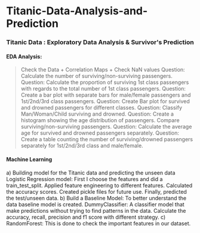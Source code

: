# Titanic-Data-Analysis-and-Prediction

### Titanic Data : Exploratory Data Analysis & Survivor's Prediction

#### EDA Analysis:
>  Check the Data  + Correlation Maps + Check NaN values
>  Question: Calculate the number of surviving/non-surviving passengers.
>  Question: Calculate the proportion of surviving 1st class passengers with regards to the total number of 1st class passengers.
>  Question: Create a bar plot with separate bars for male/female passengers and 1st/2nd/3rd class passengers.
>  Question: Create Bar plot for survived and drowned passengers for different classes.
>  Question: Classify Man/Woman/Child surviving and drowned.
>  Question: Create a histogram showing the age distribution of passengers. Compare surviving/non-surviving passengers.
>  Question: Calculate the average age for survived and drowned passengers separately.
>  Question: Create a table counting the number of surviving/drowned passengers separately for 1st/2nd/3rd class and male/female.

#### Machine Learning
a) Building model for the Titanic data and predicting the unseen data
Logistic Regression model:  First I choose the features and did a train_test_split. Applied feature engineering to different features. Calculated the accuracy scores. Created pickle files for future use. Finally, predicted the test/unseen data.
b) Build a Baseline Model: To better understand the data baseline model is created. 
DummyClassifier: A classifier model that make predictions without trying to find patterns in the data. Calculate the accuracy, recall, precision and f1 score with different strategy. 
c) RandomForest: This is done to check the important features in our dataset. 
